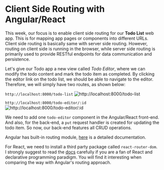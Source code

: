 # Client Side Routing with Angular/React

This week, our focus is to enable client side routing for our **Todo List** web app. This is for mapping app pages or components into different URLs. Client side routing is basically same with server side routing. However, routing on client side is running in the browser, while server side routing is primarily used to provide RESTful endpoints for data communication and persistence.  

Let's give our Todo app a new view called *Todo Editor*, where we can modify the todo content and mark the todo item as completed. By clicking the editor link on the todo list, we should be able to navigate to the editor. Therefore, we will simply have two routes, as shown below:

```http://localhost:8000/todo-list```
![http://localhost:8000/todo-list](app-screenshot-1.png)

```http://localhost:8000/todo-editor/:id```
![http://localhost:8000/todo-editor/:id](app-screenshot-2.png)

We need to add one ```todo-editor``` component in the Angular/React front-end. And also, for the back-end, a ```put``` request handler is created for updating the todo item. So now, our back-end features all CRUD operations.

Angular has built-in routing module, [here](https://angular.io/guide/router) is a detailed documentation.

For React, we need to install a third party package called ```react-router-dom```. I strongly suggest to read the [docs](https://reacttraining.com/react-router/web/guides/philosophy) carefully if you are a fan of React and declarative programming paradigm. You will find it interesting when comparing the way with Angular's routing approach.